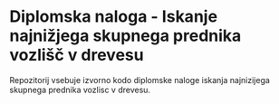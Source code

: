 # Diplomska naloga - Iskanje najnižjega skupnega prednika vozlišč v drevesu 
Repozitorij vsebuje izvorno kodo diplomske naloge iskanja najnizijega skupnega prednika vozlisc v drevesu.
